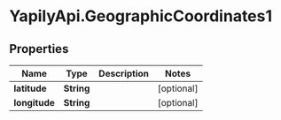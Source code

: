 # YapilyApi.GeographicCoordinates1

## Properties
Name | Type | Description | Notes
------------ | ------------- | ------------- | -------------
**latitude** | **String** |  | [optional] 
**longitude** | **String** |  | [optional] 


